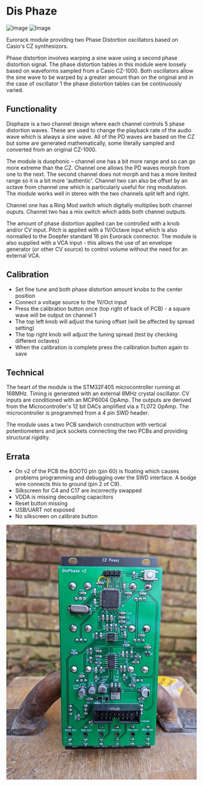 # Dis Phaze
![Image](https://github.com/dchwebb/DisPhaze/raw/master/pictures/disphaze_front.png "icon")
![Image](https://github.com/dchwebb/DisPhaze/raw/master/pictures/disphaze_back.png "icon")

Eurorack module providing two Phase Distortion oscillators based on Casio's CZ synthesizors. 

Phase distortion involves warping a sine wave using a second phase distortion signal. The phase distortion tables in this module were loosely based on waveforms sampled from a Casio CZ-1000. Both oscillators allow the sine wave to be warped by a greater amount than on the original and in the case of oscillator 1 the phase distortion tables can be continuously varied.

Functionality
-------------

Disphaze is a two channel design where each channel controls 5 phase distortion waves. These are used to change the playback rate of the audio wave which is always a sine wave. All of the PD waves are based on the CZ but some are generated mathematically, some literally sampled and converted from an original CZ-1000.

The module is duophonic – channel one has a bit more range and so can go more extreme than the CZ. Channel one allows the PD waves morph from one to the next. The second channel does not morph and has a more limited range so it is a bit more 'authentic'. Channel two can also be offset by an octave from channel one which is particularly useful for ring modulation. The module works well in stereo with the two channels split left and right.

Channel one has a Ring Mod switch which digitally multiplies both channel ouputs. Channel two has a mix switch which adds both channel outputs.

The amount of phase distortion applied can be controlled with a knob and/or CV input. Pitch is applied with a 1V/Octave input which is also normalled to the Doepfer standard 16 pin Eurorack connector. The module is also supplied with a VCA input - this allows the use of an envelope generator (or other CV source) to control volume without the need for an external VCA.

Calibration
-----------

 * Set fine tune and both phase distortion amount knobs to the center position
 * Connect a voltage source to the 1V/Oct input
 * Press the calibration button once (top right of back of PCB) - a square wave will be output on channel 1
 * The top left knob will adjust the tuning offset (will be affected by spread setting)
 * The top right knob will adjust the tuning spread (test by checking different octaves)
 * When the calibration is complete press the calibration button again to save

Technical
---------

The heart of the module is the STM32F405 microcontroller running at 168MHz. Timing is generated with an external 8MHz crystal oscillator. CV inputs are conditioned with an MCP6004 OpAmp. The outputs are derived from the Microcontroller's 12 bit DACs amplified via a TL072 OpAmp. The microcontroller is programmed from a 4 pin SWD header.

The module uses a two PCB sandwich construction with vertical potentiometers and jack sockets connecting the two PCBs and providing structural rigidity.
 
 Errata
 ------
 
 * On v2 of the PCB the BOOT0 pin (pin 60) is floating which causes problems programming and debugging over the SWD interface. A bodge wire connects this to ground (pin 2 of C9).
 * Silkscreen for C4 and C17 are incorrectly swapped
 * VDDA is missing decoupling capacitors
 * Reset button missing
 * USB/UART not exposed
 * No silkscreen on calibrate button
 
 ![Image](https://github.com/dchwebb/DisPhaze/raw/master/pictures/disphaze_botch.jpg "icon")
 

